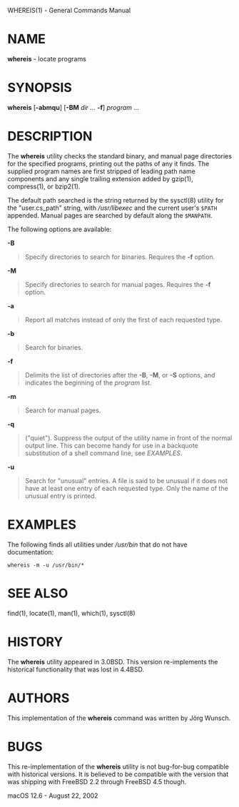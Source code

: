 WHEREIS(1) - General Commands Manual

# NAME

**whereis** - locate programs

# SYNOPSIS

**whereis**
\[**-abmqu**]
\[**-BM**&nbsp;*dir&nbsp;...*&nbsp;**-f**]
*program&nbsp;...*

# DESCRIPTION

The
**whereis**
utility checks the standard binary, and manual page
directories for the specified programs, printing out the paths of any
it finds.
The supplied program names are first stripped of leading
path name components and any single trailing extension added by
gzip(1),
compress(1),
or
bzip2(1).

The default path searched is the string returned by the
sysctl(8)
utility for the
"user.cs\_path"
string, with
*/usr/libexec*
and the current user's
`$PATH`
appended.
Manual pages are searched by default along the
`$MANPATH`.

The following options are available:

**-B**

> Specify directories to search for binaries.
> Requires the
> **-f**
> option.

**-M**

> Specify directories to search for manual pages.
> Requires the
> **-f**
> option.

**-a**

> Report all matches instead of only the first of each requested type.

**-b**

> Search for binaries.

**-f**

> Delimits the list of directories after the
> **-B**,
> **-M**,
> or
> **-S**
> options, and indicates the beginning of the
> *program*
> list.

**-m**

> Search for manual pages.

**-q**

> ("quiet").
> Suppress the output of the utility name in front of the normal
> output line.
> This can become handy for use in a backquote substitution of a
> shell command line, see
> *EXAMPLES*.

**-u**

> Search for
> "unusual"
> entries.
> A file is said to be unusual if it does not have at least
> one entry of each requested type.
> Only the name of the unusual entry is printed.

# EXAMPLES

The following finds all utilities under
*/usr/bin*
that do not have documentation:

	whereis -m -u /usr/bin/*

# SEE ALSO

find(1),
locate(1),
man(1),
which(1),
sysctl(8)

# HISTORY

The
**whereis**
utility appeared in
3\.0BSD.
This version re-implements the historical
functionality that was lost in
4\.4BSD.

# AUTHORS

This implementation of the
**whereis**
command was written by
J&#246;rg Wunsch.

# BUGS

This re-implementation of the
**whereis**
utility is not bug-for-bug compatible with historical versions.
It is believed to be compatible with the version that was shipping with
FreeBSD 2.2
through
FreeBSD 4.5
though.

macOS 12.6 - August 22, 2002

